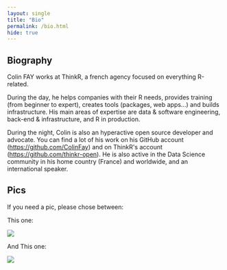 ```yaml
---
layout: single
title: "Bio"
permalink: /bio.html
hide: true
---
```


## Biography

Colin FAY works at ThinkR, a french agency focused on everything R-related.

During the day, he helps companies with their R needs, provides training (from beginner to expert), creates tools (packages, web apps...) and builds infrastructure. 
His main areas of expertise are data & software engineering, back-end & infrastructure, and R in production.

During the night, Colin is also an hyperactive open source developer and advocate. 
You can find a lot of his work on his GitHub account (https://github.com/ColinFay) and on ThinkR's account (https://github.com/thinkr-open).
He is also active in the Data Science community in his home country (France) and worldwide, and an international speaker.  

## Pics

If you need a pic, please chose between: 

This one:

<img src = "https://colinfay.me/assets/img/colin_fay.JPG" >

And This one:

<img src = "https://colinfay.me/assets/img/colin_fay_horns.jpeg">